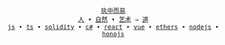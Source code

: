 <div align="center">
  <samp>
    <a href="https://zh.wikipedia.org/wiki/%E7%8E%8B%E9%99%BD%E6%98%8E">执中而易</a>
    <br />
    <a href="https://zh.wikipedia.org/wiki/%E4%BA%BA">人</a>
    • 
    <a href="https://zh.wikipedia.org/wiki/%E8%87%AA%E7%84%B6">自然</a>
    • 
    <a href="https://zh.wikipedia.org/wiki/%E8%89%BA%E6%9C%AF">艺术</a>
    →
    <a href="https://zh.wikipedia.org/wiki/%E9%81%93">道</a>
    <br />
    <a href="https://www.javascript.com/">js</a>
    • 
    <a href="https://www.typescriptlang.org/">ts</a>
    •
    <a href="https://soliditylang.org/">solidity</a>
    •
    <a href="https://dotnet.microsoft.com/en-us/languages/csharp">c#</a>
    •
    <a href="https://react.dev/">react</a>
    •
    <a href="https://vuejs.org/">vue</a>
    •
    <a href="https://ethers.org/">ethers</a>
    •
    <a href="https://nodejs.org/">nodejs</a>
    •
    <a href="https://hono.dev/">honojs</a>
  </samp>
</div>

